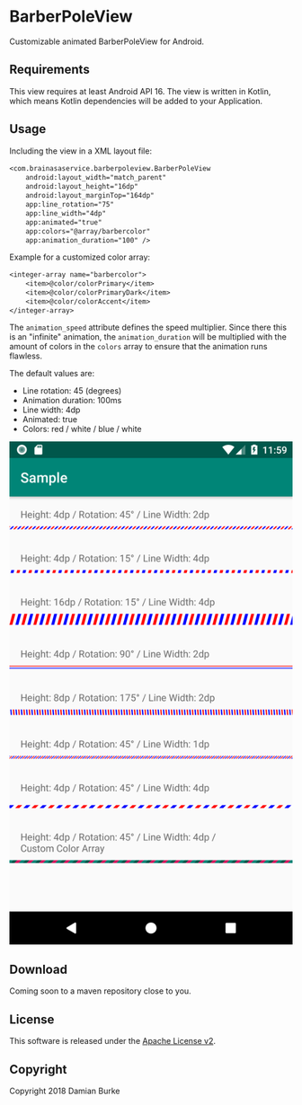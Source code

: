 # BarberPoleView

Customizable animated BarberPoleView for Android.

## Requirements

This view requires at least Android API 16. The view is written in
Kotlin, which means Kotlin dependencies will be added to your
Application.

## Usage

Including the view in a XML layout file:

    <com.brainasaservice.barberpoleview.BarberPoleView
        android:layout_width="match_parent"
        android:layout_height="16dp"
        android:layout_marginTop="164dp"
        app:line_rotation="75"
        app:line_width="4dp"
        app:animated="true"
        app:colors="@array/barbercolor"
        app:animation_duration="100" />

Example for a customized color array:

    <integer-array name="barbercolor">
        <item>@color/colorPrimary</item>
        <item>@color/colorPrimaryDark</item>
        <item>@color/colorAccent</item>
    </integer-array>

The `animation_speed` attribute defines the speed multiplier. Since
there this is an "infinite" animation, the `animation_duration` will
be multiplied with the amount of colors in the `colors` array to
ensure that the animation runs flawless.

The default values are:
- Line rotation: 45 (degrees)
- Animation duration: 100ms
- Line width: 4dp
- Animated: true
- Colors: red / white / blue / white

![Example Screenshot](art/sample_screenshot.png?s=300 "Example Screenshot")


## Download

Coming soon to a maven repository close to you.

## License

This software is released under the [Apache License v2](https://www.apache.org/licenses/LICENSE-2.0).

## Copyright

Copyright 2018 Damian Burke